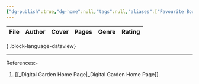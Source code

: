 ```yaml
---
{"dg-publish":true,"dg-home":null,"tags":null,"aliases":["Favourite Books","Go To Favourite Books"],"permalink":"/library/books/favourite-books/","dgPassFrontmatter":true,"updated":"2025-02-19T18:20:42.889+05:30"}
---
```


| File | Author | Cover | Pages | Genre | Rating |
| ---- | ------ | ----- | ----- | ----- | ------ |

{ .block-language-dataview}

---

References:-
1. [[_Digital Garden Home Page\|_Digital Garden Home Page]].